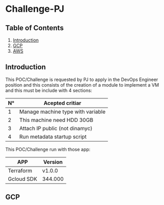 # Challenge-PJ

## Table of Contents
01. [Introduction](#Introduction)
02. [GCP](#GCP)
03. [AWS](#AWS)

## Introduction

This POC/Challenge is requested by PJ to apply in the DevOps Engineer position and this consists of the creation of a module to implement a VM and this must be include with 4 sections:

|N°| Acepted critiar                   |
|--| ----------------------------------|
|1 | Manage machine type with variable |
|2 | This machine need HDD 30GB        |
|3 | Attach IP public (not dinamyc)    |
|4 | Run metadata startup script       |

This POC/Challenge run with those app:

|APP       | Version |
|----------|---------|
|Terraform | v1.0.0  |
|Gcloud SDK| 344.000 |


## GCP
